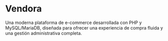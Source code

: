 # Vendora
Una moderna plataforma de e-commerce desarrollada con PHP y MySQL/MariaDB, diseñada para ofrecer una experiencia de compra fluida y una gestión administrativa completa.
